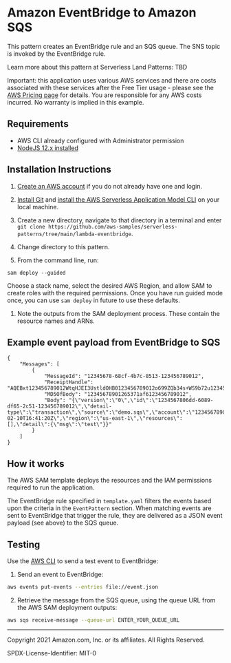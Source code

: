 # Amazon EventBridge to Amazon SQS

This pattern creates an EventBridge rule and an SQS queue. The SNS topic is invoked by the EventBridge rule. 

Learn more about this pattern at Serverless Land Patterns: TBD

Important: this application uses various AWS services and there are costs associated with these services after the Free Tier usage - please see the [AWS Pricing page](https://aws.amazon.com/pricing/) for details. You are responsible for any AWS costs incurred. No warranty is implied in this example.

## Requirements

* AWS CLI already configured with Administrator permission
* [NodeJS 12.x installed](https://nodejs.org/en/download/)

## Installation Instructions

1. [Create an AWS account](https://portal.aws.amazon.com/gp/aws/developer/registration/index.html) if you do not already have one and login.

1. [Install Git](https://git-scm.com/book/en/v2/Getting-Started-Installing-Git) and [install the AWS Serverless Application Model CLI](https://docs.aws.amazon.com/serverless-application-model/latest/developerguide/serverless-sam-cli-install.html) on your local machine.

1. Create a new directory, navigate to that directory in a terminal and enter ```git clone https://github.com/aws-samples/serverless-patterns/tree/main/lambda-eventbridge```.

1. Change directory to this pattern.

1. From the command line, run:
```
sam deploy --guided
```
Choose a stack name, select the desired AWS Region, and allow SAM to create roles with the required permissions. Once you have run guided mode once, you can use `sam deploy` in future to use these defaults.

1. Note the outputs from the SAM deployment process. These contain the resource names and ARNs.

## Example event payload from EventBridge to SQS
```
{                                                                                                              
    "Messages": [
        {
            "MessageId": "12345678-68cf-4b7c-8513-123456789012",
            "ReceiptHandle": "AQEBxt123456789012WtqHJEI3UstldOHB0123456789012o699ZQb34s+WS9b72u123456789012m/nDByiV8kIdM0hXs1m+53z123456789012aucGe0UoFOH/A8ty7FrZdmlH6123456789012RsFsWWUCxMJ68qOTHNrmfP123456789012q0fNpAJaejha5co1wtA1s8k+fmJr43YtCWX123456789012682oG9V6LuVS123456789012G99uuePgIW1y123456789012KD0+123456789012r/RFf9F1pAEtqMPF+LkxWMMOQv123456789012UD3luTtDmEm+tE1234567890125nNWJ/123456789012/123456789012=",
            "MD5OfBody": "12345678901265371af6123456789012",
            "Body": "{\"version\":\"0\",\"id\":\"1234567806dd-6089-df65-2c51-123456789012\",\"detail-type\":\"transaction\",\"source\":\"demo.sqs\",\"account\":\"123456789012\",\"time\":\"2021-02-10T16:41:20Z\",\"region\":\"us-east-1\",\"resources\":[],\"detail\":{\"msg\":\"test\"}}"
        }
    ]
}
```

## How it works

The AWS SAM template deploys the resources and the IAM permissions required to run the application.

The EventBridge rule specified in `template.yaml` filters the events based upon the criteria in the `EventPattern` section. When matching events are sent to EventBridge that trigger the rule, they are delivered as a JSON event payload (see above) to the SQS queue.

## Testing

Use the [AWS CLI](https://aws.amazon.com/cli/) to send a test event to EventBridge:

1. Send an event to EventBridge:

```bash
aws events put-events --entries file://event.json
```

2. Retrieve the message from the SQS queue, using the queue URL from the AWS SAM deployment outputs:
```bash
aws sqs receive-message --queue-url ENTER_YOUR_QUEUE_URL
```


----
Copyright 2021 Amazon.com, Inc. or its affiliates. All Rights Reserved.

SPDX-License-Identifier: MIT-0
